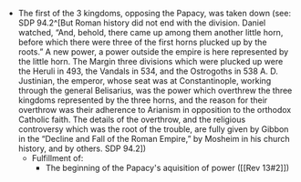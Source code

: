 - The first of the 3 kingdoms, opposing the Papacy, was taken down (see: SDP 94.2^[But Roman history did not end with the division. Daniel watched, “And, behold, there came up among them another little horn, before which there were three of the first horns plucked up by the roots.” A new power, a power outside the empire is here represented by the little horn. The Margin three divisions which were plucked up were the Heruli in 493, the Vandals in 534, and the Ostrogoths in 538 A. D. Justinian, the emperor, whose seat was at Constantinople, working through the general Belisarius, was the power which overthrew the three kingdoms represented by the three horns, and the reason for their overthrow was their adherence to Arianism in opposition to the orthodox Catholic faith. The details of the overthrow, and the religious controversy which was the root of the trouble, are fully given by Gibbon in the “Decline and Fall of the Roman Empire,” by Mosheim in his church history, and by others. SDP 94.2])
	- Fulfillment of:
		- The beginning of the Papacy's aquisition of power ([[Rev 13#2]]) 